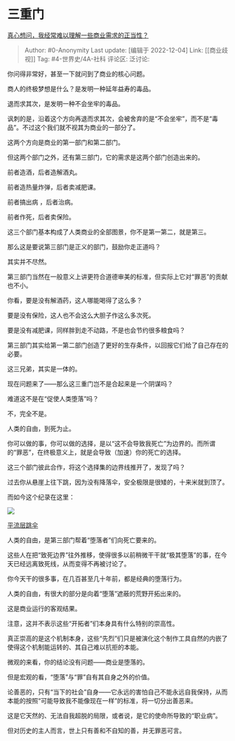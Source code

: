 # 三重门
[真心想问，我经常难以理解一些商业需求的正当性？](https://www.zhihu.com/question/569844610/answer/2787103338)

> Author: #0-Anonymity
> Last update: [编辑于 2022-12-04]
> Link: [[商业歧视]]
> Tag: #4-世界史/4A-社科
> 评论区:
> 泛讨论:

你问得非常好，甚至一下就问到了商业的核心问题。

商人的终极梦想是什么？是发明一种延年益寿的毒品。

退而求其次，是发明一种不会坐牢的毒品。

讽刺的是，沿着这个方向再退而求其次，会被舍弃的是“不会坐牢”，而不是“毒品”。不过这个我们就不视其为商业的一部分了。

这两个方向是商业的第一部门和第二部门。

但这两个部门之外，还有第三部门，它的需求是这两个部门创造出来的。

前者造酒，后者造解酒丸。

前者造热量炸弹，后者卖减肥课。

前者搞出病 ，后者治病。

前者作死，后者卖保险。

这三个部门基本构成了人类商业的全部图景，你不是第一第二，就是第三。

那么这是要说第三部门是正义的部门，鼓励你走正道吗？

其实并不尽然。

第三部门当然在一般意义上讲更符合道德审美的标准，但实际上它对“罪恶”的贡献也不小。

你看，要是没有解酒药，这人哪能喝得了这么多？

要是没有保险，这人也不会这么大胆子作这么多次死。

要是没有减肥课，同样胖到走不动路，不是也会节约很多粮食吗？

第三部门其实给第一第二部门创造了更好的生存条件，以回报它们给了自己存在的必要。

这三兄弟，其实是一体的。

现在问题来了——那么这三重门岂不是合起来是一个阴谋吗？

难道这不是在“促使人类堕落”吗？

不，完全不是。

人类的自由，到死为止。

你可以做的事，你可以做的选择，是以“这不会导致我死亡”为边界的。而所谓的“罪恶”，在终极意义上，就是会导致（加速）你的死亡的选择。

这三个部门彼此合作，将这个选择集的边界线推开了，发现了吗？

过去你从悬崖上往下跳，因为没有降落伞，安全极限是很矮的，十来米就到顶了。

而如今这个纪录在这里：

![](https://picx.zhimg.com/50/v2-b221575d8e1452dc15168d8c09b1354a_720w.jpg?source=1940ef5c)

[平流层跳伞](https://www.redbull.com/cn-zh/videos/mission-accomplished)

人类的自由，是第三部门帮着“堕落者”们向死亡要来的。

这些人在把“致死边界”往外推移，使得很多以前稍微干干就“极其堕落”的事，在今天已经远离致死线，从而变得不再被讨论了。

你今天干的很多事，在几百甚至几十年前，都是经典的堕落行为。

人类的自由，有很大的部分是向着“堕落”遮蔽的荒野开拓出来的。

这是商业运行的客观结果。

注意，这并不表示这些“开拓者”们本身具有什么特别的崇高性。

真正崇高的是这个机制本身，这些“先烈”们只是被演化这个制作工具自然的内嵌了使得这个机制能运转的、其自己难以抗拒的本能。

微观的来看，你的结论没有问题——商业是堕落的。

但是宏观的看，“堕落”与“罪”自有其自身之外的价值。

论善恶的，只有“当下的社会”自身——它永远的害怕自己不能永远自我保持，从而本能的按照“可能导致我不能像现在一样”的标准，将一切分出善恶来。

这是它天然的、无法自我超脱的局限，或者说，是它的使命所导致的“职业病”。

但对历史的主人而言，世上只有善和不自知的善，并无罪恶可言。

